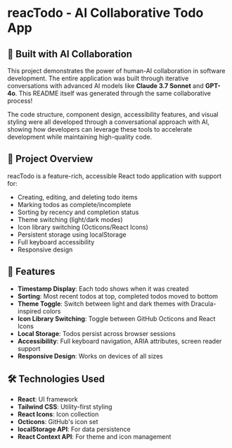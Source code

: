 # reacTodo - AI Collaborative Todo App

## 🤖 Built with AI Collaboration

This project demonstrates the power of human-AI collaboration in software development. The entire application was built through iterative conversations with advanced AI models like **Claude 3.7 Sonnet** and **GPT-4o**. This README itself was generated through the same collaborative process!

The code structure, component design, accessibility features, and visual styling were all developed through a conversational approach with AI, showing how developers can leverage these tools to accelerate development while maintaining high-quality code.

## 📝 Project Overview

reacTodo is a feature-rich, accessible React todo application with support for:

- Creating, editing, and deleting todo items
- Marking todos as complete/incomplete
- Sorting by recency and completion status
- Theme switching (light/dark modes)
- Icon library switching (Octicons/React Icons)
- Persistent storage using localStorage
- Full keyboard accessibility
- Responsive design

## 🚀 Features

- **Timestamp Display**: Each todo shows when it was created
- **Sorting**: Most recent todos at top, completed todos moved to bottom
- **Theme Toggle**: Switch between light and dark themes with Dracula-inspired colors
- **Icon Library Switching**: Toggle between GitHub Octicons and React Icons
- **Local Storage**: Todos persist across browser sessions
- **Accessibility**: Full keyboard navigation, ARIA attributes, screen reader support
- **Responsive Design**: Works on devices of all sizes

## 🛠️ Technologies Used

- **React**: UI framework
- **Tailwind CSS**: Utility-first styling
- **React Icons**: Icon collection
- **Octicons**: GitHub's icon set
- **localStorage API**: For data persistence
- **React Context API**: For theme and icon management
